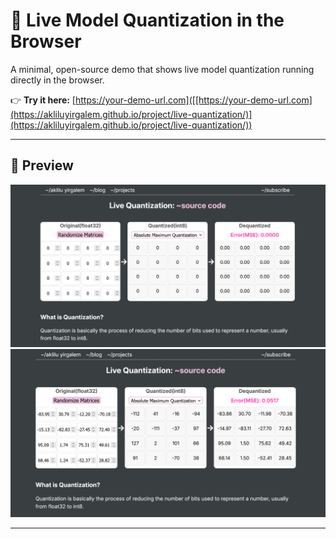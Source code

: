 # 🧠 Live Model Quantization in the Browser

A minimal, open-source demo that shows live model quantization running directly in the browser.

👉 **Try it here:** [https://your-demo-url.com]([[https://your-demo-url.com](https://akliluyirgalem.github.io/project/live-quantization/)](https://akliluyirgalem.github.io/project/live-quantization/))

---

## 📸 Preview

![Screenshot 1](images/initial.png)
![Screenshot 2](images/after-randomization.png)

---

